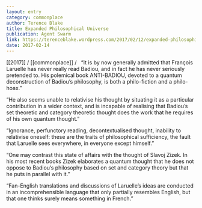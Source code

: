 ```yaml
---
layout: entry
category: commonplace
author: Terence Blake
title: Expanded Philosophical Universe
publication: Agent Swarm
link: https://terenceblake.wordpress.com/2017/02/12/expanded-philosophical-universe-laruelle-and-philo-fan-fiction/
date: 2017-02-14
---
```


[[2017]] / [[commonplace]] / 
 
“It is by now generally admitted that François Laruelle has never really read Badiou, and in fact he has never seriously pretended to. His polemical book ANTI-BADIOU, devoted to a quantum deconstruction of Badiou’s philosophy, is both a philo-fiction and a philo-hoax.”

“He also seems unable to relativise his thought by situating it as a particular contribution in a wider context, and is incapable of realising that Badiou’s set theoretic and category theoretic thought does the work that he requires of his own quantum thought.”

“Ignorance, perfunctory reading, decontextualised thought, inability to relativise oneself: these are the traits of philosophical sufficiency, the fault that Laruelle sees everywhere, in everyone except himself.”

“One may contrast this state of affairs with the thought of Slavoj Zizek. In his most recent books Zizek elaborates a quantum thought that he does not oppose to Badiou’s philosophy based on set and category theory but that he puts in parallel with it.”

“Fan-English translations and discussions of Laruelle’s ideas are conducted in an incomprehensible language that only partially resembles English, but that one thinks surely means something in French.”



